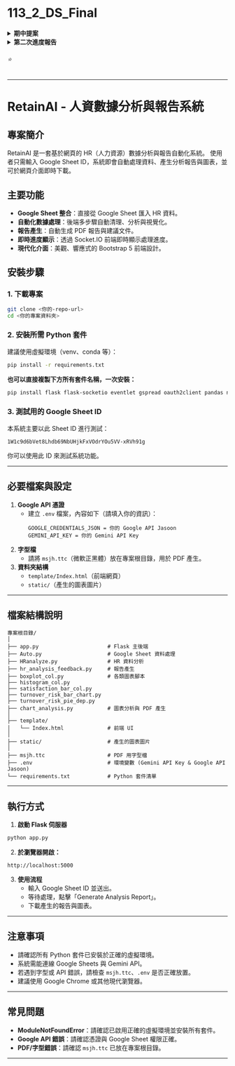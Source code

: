 # 113_2_DS_Final

<details>
  <summary><strong>期中提案</strong></summary>

  [提案影片 YouTube 連結](https://youtu.be/qAA3lzzANrg)
  
</details>


<details>
  <summary><strong>第二次進度報告</strong></summary>

  [影片 YouTube 連結](https://youtu.be/xobWjNFoGiE)
  
</details>

<h6>⭐️</h6>

---

# RetainAI - 人資數據分析與報告系統

## 專案簡介

RetainAI 是一套基於網頁的 HR（人力資源）數據分析與報告自動化系統。
使用者只需輸入 Google Sheet ID，系統即會自動處理資料、產生分析報告與圖表，並可於網頁介面即時下載。

## 主要功能
- **Google Sheet 整合**：直接從 Google Sheet 匯入 HR 資料。
- **自動化數據處理**：後端多步驟自動清理、分析與視覺化。
- **報告產生**：自動生成 PDF 報告與建議文件。
- **即時進度顯示**：透過 Socket.IO 前端即時顯示處理進度。
- **現代化介面**：美觀、響應式的 Bootstrap 5 前端設計。

## 安裝步驟

### 1. 下載專案
```bash
git clone <你的-repo-url>
cd <你的專案資料夾>
```

### 2. 安裝所需 Python 套件
建議使用虛擬環境（venv、conda 等）：
```bash
pip install -r requirements.txt
```

**也可以直接複製下方所有套件名稱，一次安裝：**
```bash
pip install flask flask-socketio eventlet gspread oauth2client pandas numpy matplotlib seaborn python-dotenv snownlp reportlab google-generativeai pillow tqdm retrying
```

### 3. 測試用的 Google Sheet ID
本系統主要以此 Sheet ID 進行測試：
```
1W1c9d6bVet8Lhdb69NbUHjkFxVOdrYOu5VV-xRVh91g
```
你可以使用此 ID 來測試系統功能。

---

## 必要檔案與設定
1. **Google API 憑證**  
   - 建立 `.env` 檔案，內容如下（請填入你的資訊）：
     ```
     GOOGLE_CREDENTIALS_JSON = 你的 Google API Jasoon
     GEMINI_API_KEY = 你的 Gemini API Key
     ```
2. **字型檔**  
   - 請將 `msjh.ttc`（微軟正黑體）放在專案根目錄，用於 PDF 產生。
3. **資料夾結構**  
   - `template/Index.html`（前端網頁）
   - `static/`（產生的圖表圖片）

---

## 檔案結構說明
```
專案根目錄/
│
├── app.py                      # Flask 主後端
├── Auto.py                     # Google Sheet 資料處理
├── HRanalyze.py                # HR 資料分析
├── hr_analysis_feedback.py     # 報告產生
├── boxplot_col.py              # 各類圖表腳本
├── histogram_col.py
├── satisfaction_bar_col.py
├── turnover_risk_bar_chart.py
├── turnover_risk_pie_dep.py
├── chart_analysis.py           # 圖表分析與 PDF 產生
│
├── template/
│   └── Index.html              # 前端 UI
│
├── static/                     # 產生的圖表圖片
│
├── msjh.ttc                    # PDF 用字型檔
├── .env                        # 環境變數 (Gemini API Key & Google API Jasoon)
└── requirements.txt            # Python 套件清單
```

---

## 執行方式
1. **啟動 Flask 伺服器**
```bash
python app.py
```
2. **於瀏覽器開啟：**
```
http://localhost:5000
```
3. **使用流程**
   - 輸入 Google Sheet ID 並送出。
   - 等待處理，點擊「Generate Analysis Report」。
   - 下載產生的報告與圖表。

---

## 注意事項
- 請確認所有 Python 套件已安裝於正確的虛擬環境。
- 系統需能連線 Google Sheets 與 Gemini API。
- 若遇到字型或 API 錯誤，請檢查 `msjh.ttc`、`.env` 是否正確放置。
- 建議使用 Google Chrome 或其他現代瀏覽器。

---

## 常見問題
- **ModuleNotFoundError**：請確認已啟用正確的虛擬環境並安裝所有套件。
- **Google API 錯誤**：請確認憑證與 Google Sheet 權限正確。
- **PDF/字型錯誤**：請確認 `msjh.ttc` 已放在專案根目錄。

---
